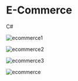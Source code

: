 # E-Commerce
 C#

![ecommerce1](https://github.com/alexwelz/E-Commerce/assets/93561231/aa474428-0a57-4f3c-881c-7373271cd033)

![ecommerce2](https://github.com/alexwelz/E-Commerce/assets/93561231/5bc085bb-f280-4192-b3bb-777dda62a7a3)

![ecommerce3](https://github.com/alexwelz/E-Commerce/assets/93561231/9bdf0f85-47c6-43e5-ac58-a4699835131b)

![ecommerce](https://github.com/alexwelz/E-Commerce/assets/93561231/fd7f4ae1-8676-4d61-8571-8b4e2b3693cd)
